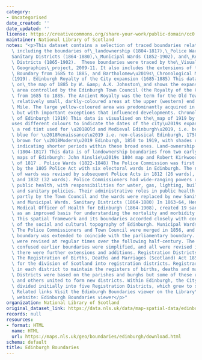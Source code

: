 ```yaml
---
category:
- Uncategorised
date_created: ''
date_updated: ''
license: https://creativecommons.org/share-your-work/public-domain/cc0
maintainer: National Library of Scotland
notes: "<p>This dataset contains a selection of traced boundaries relating to Edinburgh,\
  \ including the boundaries of\_landownership (1804-1817),\_Police Wards (1822-1848),\_\
  Sanitary Districts (1864-1880),\_Municipal Wards (1852-1902), and\_Registration\
  \ Districts (1865-1902).  These boundaries were traced by the\_Visualising Urban\
  \ Geographies\_project, 2009-11. It also includes the extensions of the Royalty\
  \ Boundary from 1685 to 1885, and Bartholomew\u2019s\_Chronological Map of Edinburgh\_\
  (1919). Edinburgh Royalty of the City expansion (1685-1885) This data is visualised\
  \ on\_the map of 1885 by W. &amp; A.K. Johnston\_and shows the expansion of the\
  \ area controlled by the Edinburgh Town Council (the Royalty of the City of Edinburgh)\
  \ from 1685 to 1885. The Ancient Royalty was the term for the Old Town and was the\
  \ relatively small, darkly-coloured areas at the upper (western) end of the Royal\
  \ Mile. The large yellow-coloured area was predominantly acquired in 1767, and 1809,\
  \ but with important exceptions that influenced developments. Chronological Map\
  \ of Edinburgh (1919) This data is visualised on the\_map of 1919 by J.G. Bartholomew\_\
  uses different colours to indicate the dates of the city\u2019s expansion: with\
  \ a red tint used for \u2018Old and Medieval Edinburgh\u2019, i.e. before 1750;\
  \ blue for \u2018Renaissance\u2019 i.e. neo-classical Edinburgh, 1750-1850; and\
  \ brown for \u2018Modern\u2019 Edinburgh, 1850 to 1919, with shades of these colours\
  \ indicating shorter periods within these broad ones. Land-ownership boundaries\
  \ (1804-1817) This data is of landownership boundaries from two early 19th century\
  \ maps of Edinburgh: John Ainslie\u2019s 1804 map and Robert Kirkwood\u2019s plan\
  \ of 1817 . Police Wards (1822-1848) The Police Commission was first established\
  \ by the 1805 Police Act with six electoral wards in Edinburgh. The number and arrangement\
  \ of wards was revised by subsequent Police Acts in 1812 (26 wards), 1822 (30 wards),\
  \ and 1832 (32 wards). Police Commissioners had wide-ranging powers relating to\
  \ public health, with responsibilities for water, gas, lighting, building regulations,\
  \ and sanitary policies. Their administrative roles in public health were absorbed\
  \ partly by the Town Council and the wards were replaced by new Sanitary Districts\
  \ and Municipal Wards. Sanitary Districts (1864-1880) In 1863-64, Henry D. Littlejohn,\
  \ Medical Officer of Health for Edinburgh (1864-1908), created 19 sanitary districts\
  \ as an improved basis for understanding the mortality and morbidity of the city.\
  \ This spatial framework and its boundaries accorded closely with contemporary understandings\
  \ of the social and cultural topography of Edinburgh. Municipal Wards (1852-1902)\
  \ The Police Commissioners and Town Council were merged in 1856, and the municipal\
  \ boundary was extended to coincide with the parliamentary boundary. Municipal wards\
  \ were revised at regular times over the following half-century. The complex and\
  \ confused earlier boundaries were simplified, and all were revised in 1882. Thereafter,\
  \ there were further extensions and additions. Registration Districts (1865-1902)\
  \ The Registration of Births, Deaths and Marriages (Scotland) Act 1854 provided\
  \ for the division of Scotland into registration districts. Registrars were appointed\
  \ in each district to maintain the registers of births, deaths and marriages. Registration\
  \ Districts were based on the parishes and burghs but some of these units were divided\
  \ and others united to form new districts. Within Edinburgh, the City Parish was\
  \ divided initially into five Registration Districts, which grew to seven by 1902.\
  \ Related links Visit the Edinburgh Boundaries viewer on the Library\u2019s Maps\
  \ website: Edinburgh Boundaries viewer</p>"
organization: National Library of Scotland
original_dataset_link: https://data.nls.uk/data/map-spatial-data/edinburgh-boundaries/
records: null
resources:
- format: HTML
  name: HTML
  url: https://maps.nls.uk/geo/boundaries/edinburgh/download.html
schema: default
title: Edinburgh Boundaries
---
```

